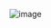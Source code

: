 ![image](https://user-images.githubusercontent.com/68000284/141683473-f257882a-e6ae-487a-b448-b22dc2d29230.png)
